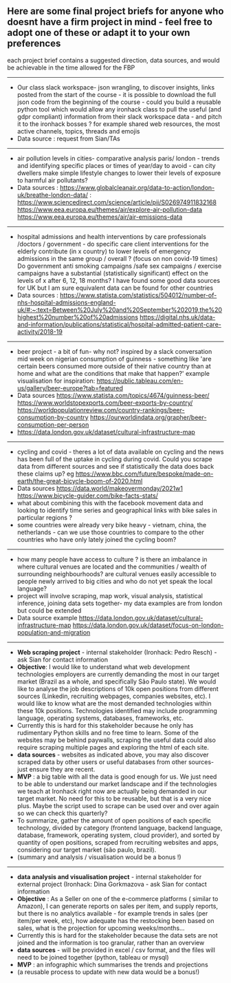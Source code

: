 ## Here are some final project briefs for anyone who doesnt have a firm project in mind - feel free to adopt one of these or adapt it to your own preferences 

each project brief contains a suggested direction, data sources, and would be achievable in the time allowed for the FBP 

--------------------
+ Our class slack workspace- json wrangling,  to discover insights, links posted from the start of the course - it is possible to download the full json code from the beginning of the course - could you build a reusable python tool which would allow any ironhack class to pull the useful (and gdpr compliant) information from their slack workspace data - and pitch it to the ironhack bosses ? for example shared web resources, the most active channels, topics, threads and emojis
+ Data source : request from Sian/TAs

-------------------

+ air pollution levels in cities- comparative analysis paris/ london  - trends and identifying specific places or times of year/day to avoid - can city dwellers make simple lifestyle changes to lower their levels of exposure to harmful air pollutants?
+ Data sources : https://www.globalcleanair.org/data-to-action/london-uk/breathe-london-data/ :   https://www.sciencedirect.com/science/article/pii/S026974911832168
      https://www.eea.europa.eu/themes/air/explore-air-pollution-data 
      https://www.eea.europa.eu/themes/air/air-emissions-data
      
 ------------------     

+ hospital admissions and health interventions by care professionals /doctors / government  - do specific care client interventions for the elderly contribute (in x country) to lower levels of emergency admissions in the same group / overall ? (focus on non covid-19 times) Do government anti smoking campaigns /safe sex campaigns / exercise campaigns have a substantial (statistically significant) effect on the levels of x after 6, 12, 18 months?  I have found some good data sources for UK but I am sure equivalent data can be found for other countries 
+ Data sources : https://www.statista.com/statistics/504012/number-of-nhs-hospital-admissions-england-uk/#:~:text=Between%20July%20and%20September%202019,the%20highest%20number%20of%20admissions    https://digital.nhs.uk/data-and-information/publications/statistical/hospital-admitted-patient-care-activity/2018-19


-----------------

+ beer project - a bit of fun- why not? inspired by a slack conversation mid week on nigerian consumption of guinness - something like 'are certain beers consumed more outside of their native country than at home and what are the conditions that make that happen?' example visualisation for inspiration: https://public.tableau.com/en-us/gallery/beer-europe?tab=featured 
+ Data sources https://www.statista.com/topics/4674/guinness-beer/ https://www.worldstopexports.com/beer-exports-by-country/ https://worldpopulationreview.com/country-rankings/beer-consumption-by-country https://ourworldindata.org/grapher/beer-consumption-per-person
+ https://data.london.gov.uk/dataset/cultural-infrastructure-map

---------------

+ cycling and covid - theres a lot of data available on cycling and the news has been full of the uptake in cycling during covid. Could you scrape data from different sources and see if statistically the data does back these claims up? eg https://www.bbc.com/future/bespoke/made-on-earth/the-great-bicycle-boom-of-2020.html
+ Data sources https://data.world/makeovermonday/2021w1 https://www.bicycle-guider.com/bike-facts-stats/ 
+ what about combining this with the facebook movement data and looking to identify time series and geographical links with bike sales in particular regions ?
+ some countries were already very bike heavy - vietnam, china, the netherlands - can we use those countries to compare to the other countries who have only lately joined the cycling boom?


----------

+ how many people have access to culture ? is there an imbalance in where cultural venues are located and the communities / wealth of surrounding neighbourhoods? are cultural venues easily accessible to people newly arrived to big cities and who do not yet speak the local language? 
+ project will involve scraping, map work, visual analysis, statistical inference, joining data sets together- my data examples are from london but could be extended 
+ Data source example https://data.london.gov.uk/dataset/cultural-infrastructure-map https://data.london.gov.uk/dataset/focus-on-london-population-and-migration

----------

+ **Web scraping project** - internal stakeholder (Ironhack: Pedro Resch) - ask Sian for contact information 
+ **Objective**: I would like to understand what web development technologies employers are currently demanding the most in our target market (Brazil as a whole, and specifically São Paulo state). We would like to analyse the job descriptions of 10k open positions from different sources (Linkedin, recruiting webpages, companies websites, etc). I would like to know what are the most demanded technologies within these 10k positions. Technologies identified may include programming language, operating systems, databases, frameworks, etc. 
+ Currently this is hard for this stakeholder because he only has rudimentary Python skills and no free time to learn. Some of the websites may be behind paywalls, scraping the useful data could also require scraping multiple pages and exploring the html of each site. 
+ **data sources** - websites as indicated above, you may also discover scraped data by other users or useful databases from other sources- just ensure they are recent. 
+ **MVP** : a big table with all the data is good enough for us. We just need to be able to understand our market landscape and if the technologies we teach at Ironhack right now are actually being demanded in our target market. No need for this to be reusable, but that is a very nice plus. Maybe the script used to scrape can be used over and over again so we can check this quarterly? 
+ To summarize, gather the amount of open positions of each specific technology, divided by category (frontend language, backend language, database, framework, operating system, cloud provider), and sorted by quantity of open positions, scraped from recruiting websites and apps, considering our target market (são paulo, brazil). 
+ (summary and analysis / visualisation would be a bonus !) 

----------

+ **data analysis and visualisation project** - internal stakeholder for external project (Ironhack: Dina Gorkmazova - ask Sian for contact information
+ **Objective** : As a Seller on one of the e-commerce platforms ( similar to Amazon), I can generate reports on sales per item, and supply reports, but there is no analytics available - for example trends in sales (per item/per week, etc), how adequate has the restocking been based on sales, what is the projection for upcoming weeks/months... 
+ Currently this is hard for the stakeholder because the data sets are not joined and the information is too granular, rather than an overview 
+ **data sources** - will be provided in excel / csv format, and the files will need to be joined together (python, tableau or mysql)
+ **MVP** : an infographic which summarises the trends and projections
+ (a reusable process to update with new data would be a bonus!)
